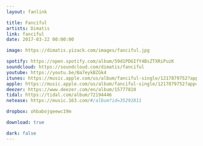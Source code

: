 ```yaml
---
layout: fanlink

title: Fanciful
artists: Dimatis
link: fanciful
date: 2017-03-22 00:00:00

image: https://dimatis.yizack.com/images/fanciful.jpg

spotify: https://open.spotify.com/album/59d1PDGIfY4BsZTXRiPuzK
soundcloud: https://soundcloud.com/dimatis/fanciful
youtube: https://youtu.be/Ba7eykBZGk4
itunes: https://music.apple.com/us/album/fanciful-single/1217879752?app=itunes&ls=1
apple: https://music.apple.com/us/album/fanciful-single/1217879752?app=music&ls=1
deezer: https://www.deezer.com/en/album/15777810
tidal: https://tidal.com/album/72194446
netease: https://music.163.com/#/album?id=35292811

dropbox: ohbabojqeewc19m

download: true

dark: false
---
```


